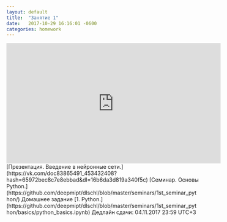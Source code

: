 ```yaml
---
layout: default
title:  "Занятие 1"
date:   2017-10-29 16:16:01 -0600
categories: homework
---
```


<center><iframe width="560" height="315" src="https://www.youtube.com/embed/23zhVwjrdU8" frameborder="0" allowfullscreen></iframe></center>
[Презентация. Введение в нейронные сети.](https://vk.com/doc83865491_453432408?hash=65972bec8c7e8ebbad&dl=16b6da3d819a340f5c)  
[Семинар. Основы Python.](https://github.com/deepmipt/dlschl/blob/master/seminars/1st_seminar_python/)    
Домашнее задание
[1. Python.](https://github.com/deepmipt/dlschl/blob/master/seminars/1st_seminar_python/basics/python_basics.ipynb)    
Дедлайн сдачи: 04.11.2017 23:59 UTC+3
